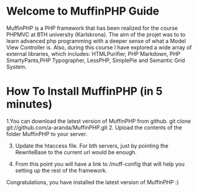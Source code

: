 Welcome to MuffinPHP Guide
=========

MuffinPHP is a PHP framework that has been realized for the course PHPMVC at BTH university (Karlskrona). The aim of the projet was to to learn advanced php programming with a deeper sense of what a Model View Controller is. Also, during this course I have explored a wide array of external libraries, which includes: HTMLPurifier, PHP Markdown, PHP SmartyPants,PHP Typographer, LessPHP, SimplePie and Semantic Grid System. 

How To Install MuffinPHP (in 5 minutes)
=========

1.You can download the latest version of MuffinPHP from github.
	git clone git://github.com/a-aranda/MuffinPHP.git
2. Upload the contents of the folder MuffinPHP to your server.

3. Update the htaccess file. For bth servers, just by pointing the RewriteBase to the current url would be enough.

4. From this point you will have a link to /muff-config that will help you setting up the rest of the framework.

Congratulations, you have installed the latest version of MuffinPHP :)

